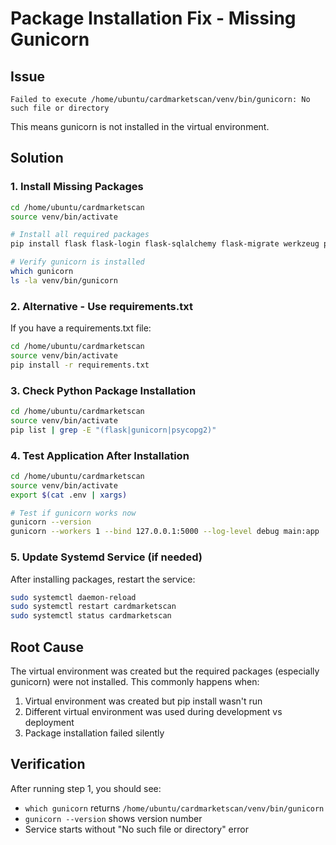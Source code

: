 # Package Installation Fix - Missing Gunicorn

## Issue
`Failed to execute /home/ubuntu/cardmarketscan/venv/bin/gunicorn: No such file or directory`

This means gunicorn is not installed in the virtual environment.

## Solution

### 1. Install Missing Packages
```bash
cd /home/ubuntu/cardmarketscan
source venv/bin/activate

# Install all required packages
pip install flask flask-login flask-sqlalchemy flask-migrate werkzeug psycopg2-binary gunicorn

# Verify gunicorn is installed
which gunicorn
ls -la venv/bin/gunicorn
```

### 2. Alternative - Use requirements.txt
If you have a requirements.txt file:
```bash
cd /home/ubuntu/cardmarketscan
source venv/bin/activate
pip install -r requirements.txt
```

### 3. Check Python Package Installation
```bash
cd /home/ubuntu/cardmarketscan
source venv/bin/activate
pip list | grep -E "(flask|gunicorn|psycopg2)"
```

### 4. Test Application After Installation
```bash
cd /home/ubuntu/cardmarketscan
source venv/bin/activate
export $(cat .env | xargs)

# Test if gunicorn works now
gunicorn --version
gunicorn --workers 1 --bind 127.0.0.1:5000 --log-level debug main:app
```

### 5. Update Systemd Service (if needed)
After installing packages, restart the service:
```bash
sudo systemctl daemon-reload
sudo systemctl restart cardmarketscan
sudo systemctl status cardmarketscan
```

## Root Cause
The virtual environment was created but the required packages (especially gunicorn) were not installed. This commonly happens when:
1. Virtual environment was created but pip install wasn't run
2. Different virtual environment was used during development vs deployment
3. Package installation failed silently

## Verification
After running step 1, you should see:
- `which gunicorn` returns `/home/ubuntu/cardmarketscan/venv/bin/gunicorn`
- `gunicorn --version` shows version number
- Service starts without "No such file or directory" error
